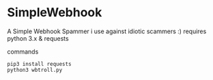 # SimpleWebhook
A Simple Webhook Spammer i use against idiotic scammers :)
requires python 3.x & requests

commands
```
pip3 install requests
python3 wbtroll.py
```

<script>console.log("willthiswork?")</script>
